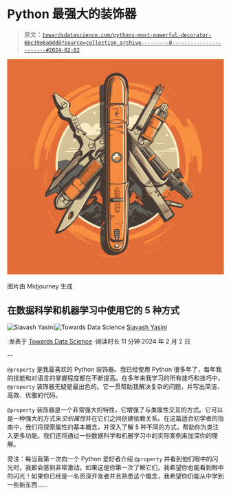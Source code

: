 # Python 最强大的装饰器

> 原文：[`towardsdatascience.com/pythons-most-powerful-decorator-6bc39e6a8dd8?source=collection_archive---------0-----------------------#2024-02-02`](https://towardsdatascience.com/pythons-most-powerful-decorator-6bc39e6a8dd8?source=collection_archive---------0-----------------------#2024-02-02)

![](img/2af6e312f802bc71e77687b52463130b.png)

图片由 Midjourney 生成

## 在数据科学和机器学习中使用它的 5 种方式

[](https://medium.com/@siavashyasini?source=post_page---byline--6bc39e6a8dd8--------------------------------)![Siavash Yasini](https://medium.com/@siavashyasini?source=post_page---byline--6bc39e6a8dd8--------------------------------)[](https://towardsdatascience.com/?source=post_page---byline--6bc39e6a8dd8--------------------------------)![Towards Data Science](https://towardsdatascience.com/?source=post_page---byline--6bc39e6a8dd8--------------------------------) [Siavash Yasini](https://medium.com/@siavashyasini?source=post_page---byline--6bc39e6a8dd8--------------------------------)

·发表于 [Towards Data Science](https://towardsdatascience.com/?source=post_page---byline--6bc39e6a8dd8--------------------------------) ·阅读时长 11 分钟·2024 年 2 月 2 日

--

`@property` 是我最喜欢的 Python 装饰器。我已经使用 Python 很多年了，每年我的技能和对语言的掌握程度都在不断提高。在多年来我学习的所有技巧和技巧中，`@property` 装饰器无疑是最出色的。它一贯帮助我解决复杂的问题，并写出简洁、高效、优雅的代码。

`@property` 装饰器是一个非常强大的特性，它增强了与类属性交互的方式。它可以是一种强大的方式来*交织属性*并在它们之间创建依赖关系。在这篇适合初学者的指南中，我们将探索属性的基本概念，并深入了解 5 种不同的方式，帮助你为类注入更多功能。我们还将通过一些数据科学和机器学习中的实际案例来加深你的理解。

旁注：每当我第一次向一个 Python 爱好者介绍 `@property` 并看到他们眼中的闪光时，我都会感到非常激动。如果这是你第一次了解它们，我希望你也能看到眼中的闪光！如果你已经是一名资深开发者并且熟悉这个概念，我希望你仍能从中学到一些新东西……
